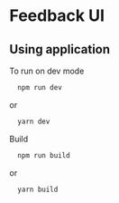 
# Feedback UI

## Using application

To run on dev mode

```bash
  npm run dev
```
or

```bash
  yarn dev
```

Build

```bash
  npm run build
```
or

```bash
  yarn build
```
